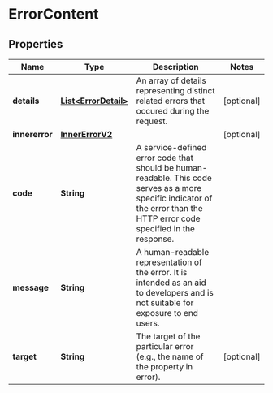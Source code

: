 # ErrorContent

## Properties
Name | Type | Description | Notes
------------ | ------------- | ------------- | -------------
**details** | [**List&lt;ErrorDetail&gt;**](ErrorDetail.md) | An array of details representing distinct related errors that occured during the request. |  [optional]
**innererror** | [**InnerErrorV2**](InnerErrorV2.md) |  |  [optional]
**code** | **String** | A service-defined error code that should be human-readable.  This code serves as a more specific indicator of the error than  the HTTP error code specified in the response. | 
**message** | **String** | A human-readable representation of the error. It is intended as  an aid to developers and is not suitable for exposure to end users. | 
**target** | **String** | The target of the particular error (e.g., the name of the property in error). |  [optional]
